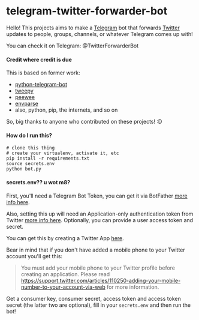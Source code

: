 # telegram-twitter-forwarder-bot

Hello! This projects aims to make a [Telegram](https://telegram.org) bot that forwards [Twitter](https://twitter.com/) updates to people, groups, channels, or whatever Telegram comes up with!

You can check it on Telegram: @TwitterForwarderBot

#### Credit where credit is due

This is based on former work:
- [python-telegram-bot](https://github.com/leandrotoledo/python-telegram-bot)
- [tweepy](https://github.com/tweepy/tweepy)
- [peewee](https://github.com/coleifer/peewee)
- [envparse](https://github.com/rconradharris/envparse)
- also, python, pip, the internets, and so on


So, big thanks to anyone who contributed on these projects! :D

#### How do I run this?

```
# clone this thing
# create your virtualenv, activate it, etc
pip install -r requirements.txt
source secrets.env
python bot.py
```

#### secrets.env?? u wot m8?

First, you'll need a Telegram Bot Token, you can get it via BotFather [more info here](https://core.telegram.org/bots).

Also, setting this up will need an Application-only authentication token from Twitter [more info here](https://dev.twitter.com/oauth/application-only). Optionally, you can provide a user access token and secret.

You can get this by creating a Twitter App [here](https://apps.twitter.com/).

Bear in mind that if you don't have added a mobile phone to your Twitter account you'll get this:

>You must add your mobile phone to your Twitter profile before creating an application. Please read https://support.twitter.com/articles/110250-adding-your-mobile-number-to-your-account-via-web for more information.

Get a consumer key, consumer secret, access token and access token secret (the latter two are optional), fill in your `secrets.env` and then run the bot!
